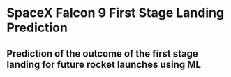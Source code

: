 # SpaceX Falcon 9 First Stage Landing Prediction

## Prediction of the outcome of the first stage landing for future rocket launches using ML
